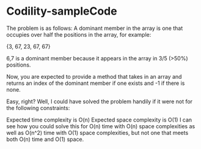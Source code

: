 # Codility-sampleCode
The problem is as follows: A dominant member in the array is one that occupies over half the positions in the array, for example:

{3, 67, 23, 67, 67}

6,7 is a dominant member because it appears in the array in 3/5 (>50%) positions.

Now, you are expected to provide a method that takes in an array and returns an index of the dominant member if one exists and -1 if there is none.

Easy, right? Well, I could have solved the problem handily if it were not for the following constraints:

Expected time complexity is O(n)
Expected space complexity is O(1)
I can see how you could solve this for O(n) time with O(n) space complexities as well as O(n^2) time with O(1) space complexities, but not one that meets both O(n) time and O(1) space.

